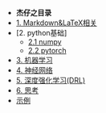 - **杰仔之目录**
- [1. Markdown&LaTeX相关](markdown/markdown)
- [2. python基础]
  - [2.1 numpy](python/numpy)
  - [2.2 pytorch](python/numpy)
- [3. 机器学习](ml/ml)
- [4. 神经网络](nn/nn)
- [5. 深度强化学习(DRL)](DRL/DRL)
- [6. 思考](thought/thought)
- [示例](chapter1/chapter1)